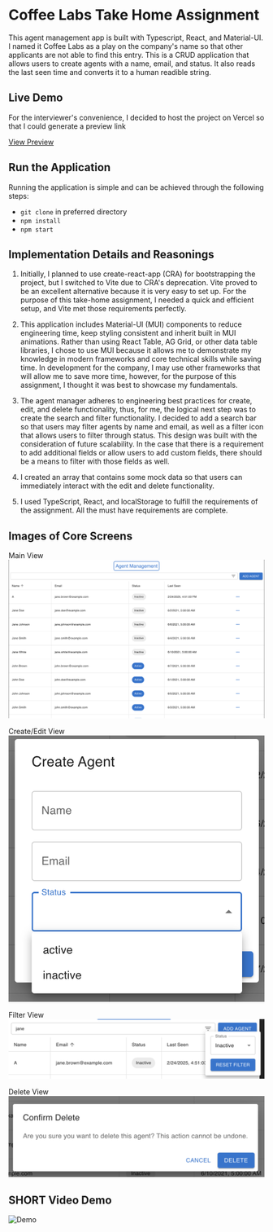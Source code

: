 # Coffee Labs Take Home Assignment

This agent management app is built with Typescript, React, and Material-UI. I named it Coffee Labs as a play on the company's name so that other applicants are not able to find this entry. This is a CRUD application that allows users to create agents with a name, email, and status. It also reads the last seen time and converts it to a human readible string.

## Live Demo
For the interviewer's convenience, I decided to host the project on Vercel so that I could generate a preview link

[View Preview](https://coffee-labs-take-home-assignment.vercel.app/)

## Run the Application

Running the application is simple and can be achieved through the following steps:

- `git clone` in preferred directory
- `npm install`
- `npm start `

## Implementation Details and Reasonings
1. Initially, I planned to use create-react-app (CRA) for bootstrapping the project, but I switched to Vite due to CRA's deprecation. Vite proved to be an excellent alternative because it is very easy to set up. For the purpose of this take-home assignment, I needed a quick and efficient setup, and Vite met those requirements perfectly.

2. This application includes Material-UI (MUI) components to reduce engineering time, keep styling consistent and inherit built in MUI animations. Rather than using React Table, AG Grid, or other data table libraries, I chose to use MUI because it allows me to demonstrate my knowledge in modern frameworks and core technical skills while saving time. In development for the company, I may use other frameworks that will allow me to save more time, however, for the purpose of this assignment, I thought it was best to showcase my fundamentals.

3. The agent manager adheres to engineering best practices for create, edit, and delete functionality, thus, for me, the logical next step was to create the search and filter functionality. I decided to add a search bar so that users may filter agents by name and email, as well as a filter icon that allows users to filter through status. This design was built with the consideration of future scalability. In the case that there is a requirement to add additional fields or allow users to add custom fields, there should be a means to filter with those fields as well.

4. I created an array that contains some mock data so that users can immediately interact with the edit and delete functionality.

5. I used TypeScript, React, and localStorage to fulfill the requirements of the assignment. All the must have requirements are complete.

## Images of Core Screens
Main View
![Main View](./my-app/assets/mainView.png)

Create/Edit View
![Create/Edit View](./my-app/assets/createView.png)

Filter View
![Filter View](./my-app/assets/filterView.png)

Delete View
![Delete View](./my-app/assets/deleteView.png)

## SHORT Video Demo
![Demo](./my-app/assets/demo.gif)
